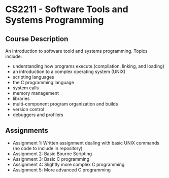 # CS2211 - Software Tools and Systems Programming

## Course Description

An introduction to software toold and systems programming. 
Topics include:
- understanding how programs execute (compilation, linking, and loading)
- an introduction to a complex operating system (UNIX)
- scripting languages
- the C programming language
- system calls
- memory management
- libraries
- multi-component program organization and builds
- version control
- debuggers and profilers

## Assignments

- Assignment 1: Written assignment dealing with basic UNIX commands (no code to include in repository)
- Assignment 2: Basic Bourne Scripting
- Assignment 3: Basic C programming
- Assignment 4: Slightly more complex C programming
- Assignment 5: More advanced C programming